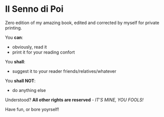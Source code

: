 # Il Senno di Poi

Zero edition of my amazing book, edited and corrected by myself for private printing.

You **can**:
* obviously, read it
* print it for your reading confort

You **shall**:
* suggest it to your reader friends/relatives/whatever

You **shall NOT**:
* do anything else


Understood? __All other rights are reserved__ - *IT'S MINE, YOU FOOLS!*

Have fun, or bore yoyrself!
